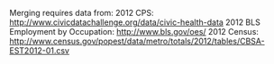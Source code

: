 Merging requires data from:
2012 CPS: http://www.civicdatachallenge.org/data/civic-health-data
2012 BLS Employment by Occupation: http://www.bls.gov/oes/
2012 Census: http://www.census.gov/popest/data/metro/totals/2012/tables/CBSA-EST2012-01.csv
